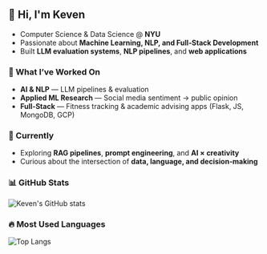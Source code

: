 <h2 align="left">👋 Hi, I'm Keven</h2>

- Computer Science & Data Science @ **NYU**
- Passionate about **Machine Learning, NLP, and Full‑Stack Development**
- Built **LLM evaluation systems**, **NLP pipelines**, and **web applications**

### 🧩 What I’ve Worked On
- **AI & NLP** — LLM pipelines & evaluation
- **Applied ML Research** — Social media sentiment → public opinion
- **Full‑Stack** — Fitness tracking & academic advising apps (Flask, JS, MongoDB, GCP)

### 🌱 Currently
- Exploring **RAG pipelines**, **prompt engineering**, and **AI × creativity**
- Curious about the intersection of **data, language, and decision‑making**

### 📊 GitHub Stats
![Keven's GitHub stats](https://github-readme-stats.vercel.app/api?username=BlackCloud-K&show_icons=true&theme=tokyonight&hide_rank=true&include_all_commits=true)

### 🔥 Most Used Languages
![Top Langs](https://github-readme-stats.vercel.app/api/top-langs/?username=BlackCloud-K&layout=compact&theme=tokyonight&card_width=360)


<!--
**BlackCloud-K/Blackcloud-K** is a ✨ _special_ ✨ repository because its `README.md` (this file) appears on your GitHub profile.

Here are some ideas to get you started:

- 🔭 I’m currently working on ...
- 🌱 I’m currently learning ...
- 👯 I’m looking to collaborate on ...
- 🤔 I’m looking for help with ...
- 💬 Ask me about ...
- 📫 How to reach me: ...
- 😄 Pronouns: ...
- ⚡ Fun fact: ...
-->
